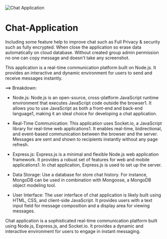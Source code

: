 
![Chat Application](https://github.com/Naumaan777/Chat-Application/assets/115418662/76bef267-4db8-4ed4-9b1f-9a24ffb1e2e7)

# Chat-Application
Including some feature help to improve chat such as Full Privacy &amp; security such as fully encrypted. When close the application so erase data automatically on cloud database. Without created group admin permission no one can copy message and doesn't take any screenshot.


This application is a real-time communication platform built on Node.js. It provides an interactive and dynamic environment for users to send and receive messages instantly. 

==> Breakdown:

* Node.js: Node.js is an open-source, cross-platform JavaScript runtime environment that executes JavaScript code outside the browser1. It allows you to use JavaScript as both a front-end and back-end language1, making it an ideal choice for developing a chat application.

* Real-Time Communication: This application uses Socket.io, a JavaScript library for real-time web applications1. It enables real-time, bidirectional, and event-based communication between the browser and the server. Messages are sent and shown to recipients instantly without any page refresh.

* Express.js: Express.js is a minimal and flexible Node.js web application framework. It provides a robust set of features for web and mobile applications1. In chat application, Express.js is used to set up the server.

* Data Storage: Use a database for store chat history. For instance, MongoDB can be used in combination with Mongoose, a MongoDB object modeling tool.

* User Interface: The user interface of chat application is likely built using HTML, CSS, and client-side JavaScript. It provides users with a text input field for message composition and a display area for viewing messages.

Chat application is a sophisticated real-time communication platform built using Node.js, Express.js, and Socket.io. It provides a dynamic and interactive environment for users to engage in instant messaging.
